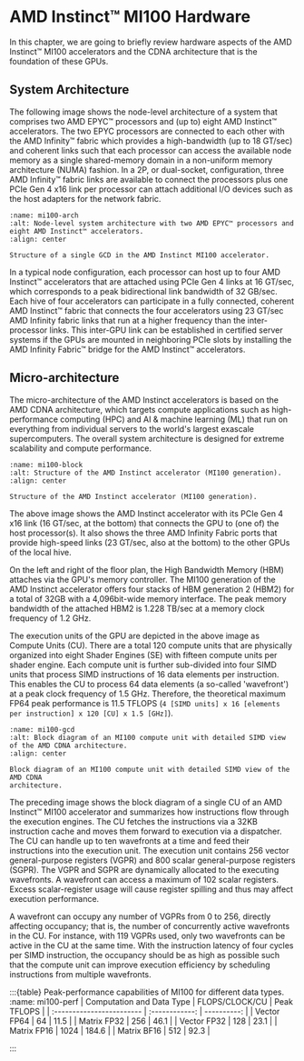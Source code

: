 # AMD Instinct™ MI100 Hardware

In this chapter, we are going to briefly review hardware aspects of the AMD
Instinct™ MI100 accelerators and the CDNA architecture that is the foundation of
these GPUs.

## System Architecture

The following image shows the node-level architecture of a system that
comprises two AMD EPYC™ processors and (up to) eight AMD Instinct™ accelerators.
The two EPYC processors are connected to each other with the AMD Infinity™
fabric which provides a high-bandwidth (up to 18 GT/sec) and coherent links such
that each processor can access the available node memory as a single
shared-memory domain in a non-uniform memory architecture (NUMA) fashion. In a
2P, or dual-socket, configuration, three AMD Infinity™ fabric links are
available to connect the processors plus one PCIe Gen 4 x16 link per processor
can attach additional I/O devices such as the host adapters for the network
fabric.

```{figure} ../../data/conceptual/gpu_arch/image004.png
:name: mi100-arch
:alt: Node-level system architecture with two AMD EPYC™ processors and eight AMD Instinct™ accelerators.
:align: center

Structure of a single GCD in the AMD Instinct MI100 accelerator.
```

In a typical node configuration, each processor can host up to four AMD
Instinct™ accelerators that are attached using PCIe Gen 4 links at 16 GT/sec,
which corresponds to a peak bidirectional link bandwidth of 32 GB/sec. Each hive
of four accelerators can participate in a fully connected, coherent AMD
Instinct™ fabric that connects the four accelerators using 23 GT/sec AMD
Infinity fabric links that run at a higher frequency than the inter-processor
links. This inter-GPU link can be established in certified server systems if the
GPUs are mounted in neighboring PCIe slots by installing the AMD Infinity
Fabric™ bridge for the AMD Instinct™ accelerators.

## Micro-architecture

The micro-architecture of the AMD Instinct accelerators is based on the AMD CDNA
architecture, which targets compute applications such as high-performance
computing (HPC) and AI & machine learning (ML) that run on everything from
individual servers to the world's largest exascale supercomputers. The overall
system architecture is designed for extreme scalability and compute performance.

```{figure} ../../data/conceptual/gpu_arch/image005.png
:name: mi100-block
:alt: Structure of the AMD Instinct accelerator (MI100 generation).
:align: center

Structure of the AMD Instinct accelerator (MI100 generation).
```

The above image shows the AMD Instinct accelerator with its PCIe Gen 4 x16
link (16 GT/sec, at the bottom) that connects the GPU to (one of) the host
processor(s). It also shows the three AMD Infinity Fabric ports that provide
high-speed links (23 GT/sec, also at the bottom) to the other GPUs of the local
hive.

On the left and right of the floor plan, the High Bandwidth Memory (HBM)
attaches via the GPU's memory controller.  The MI100 generation of the AMD
Instinct accelerator offers four stacks of HBM generation 2 (HBM2) for a total
of 32GB with a 4,096bit-wide memory interface. The peak memory bandwidth of the
attached HBM2 is 1.228 TB/sec at a memory clock frequency of 1.2 GHz.

The execution units of the GPU are depicted in the above image as Compute
Units (CU). There are a total 120 compute units that are physically organized
into eight Shader Engines (SE) with fifteen compute units per shader engine.
Each compute unit is further sub-divided into four SIMD units that process SIMD
instructions of 16 data elements per instruction. This enables the CU to process
64 data elements (a so-called 'wavefront') at a peak clock frequency of 1.5 GHz.
Therefore, the theoretical maximum FP64 peak performance is 11.5 TFLOPS
(`4 [SIMD units] x 16 [elements per instruction] x 120 [CU] x 1.5 [GHz]`).

```{figure} ../../data/conceptual/gpu_arch/image006.png
:name: mi100-gcd
:alt: Block diagram of an MI100 compute unit with detailed SIMD view of the AMD CDNA architecture.
:align: center

Block diagram of an MI100 compute unit with detailed SIMD view of the AMD CDNA
architecture.
```

The preceding image shows the block diagram of a single CU of an AMD Instinct™
MI100 accelerator and summarizes how instructions flow through the execution
engines. The CU fetches the instructions via a 32KB instruction cache and moves
them forward to execution via a dispatcher. The CU can handle up to ten
wavefronts at a time and feed their instructions into the execution unit. The
execution unit contains 256 vector general-purpose registers (VGPR) and 800
scalar general-purpose registers (SGPR). The VGPR and SGPR are dynamically
allocated to the executing wavefronts. A wavefront can access a maximum of 102
scalar registers. Excess scalar-register usage will cause register spilling and
thus may affect execution performance.

A wavefront can occupy any number of VGPRs from 0 to 256, directly affecting
occupancy; that is, the number of concurrently active wavefronts in the CU. For
instance, with 119 VGPRs used, only two wavefronts can be active in the CU at
the same time. With the instruction latency of four cycles per SIMD instruction,
the occupancy should be as high as possible such that the compute unit can
improve execution efficiency by scheduling instructions from multiple
wavefronts.

:::{table} Peak-performance capabilities of MI100 for different data types.
:name: mi100-perf
| Computation and Data Type | FLOPS/CLOCK/CU | Peak TFLOPS |
| :------------------------ | :------------: | ----------: |
| Vector FP64               | 64             | 11.5        |
| Matrix FP32               | 256            | 46.1        |
| Vector FP32               | 128            | 23.1        |
| Matrix FP16               | 1024           | 184.6       |
| Matrix BF16               | 512            | 92.3        |

:::
